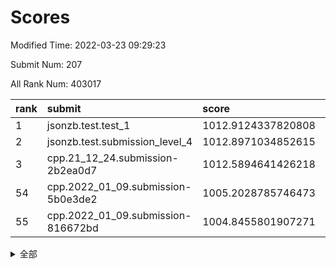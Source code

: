 # Scores

Modified Time: 2022-03-23 09:29:23

Submit Num: 207

All Rank Num: 403017

| rank |               submit               |       score        |       sigma        | pk_num |
| :--- | :--------------------------------- | :----------------- | :----------------- | :----- |
| 1    | jsonzb.test.test_1                 | 1012.9124337820808 | 0.8131187300850332 | 7785   |
| 2    | jsonzb.test.submission_level_4     | 1012.8971034852615 | 0.79550967301628   | 7793   |
| 3    | cpp.21_12_24.submission-2b2ea0d7   | 1012.5894641426218 | 0.8052724760373425 | 7788   |
| 54   | cpp.2022_01_09.submission-5b0e3de2 | 1005.2028785746473 | 0.7246420249416301 | 7792   |
| 55   | cpp.2022_01_09.submission-816672bd | 1004.8455801907271 | 0.7226890628625292 | 7791   |


<details>
<summary>全部</summary>

| rank |                 submit                 |       score        |       sigma        | pk_num |
| :--- | :------------------------------------- | :----------------- | :----------------- | :----- |
| 1    | jsonzb.test.test_1                     | 1012.9124337820808 | 0.8131187300850332 | 7785   |
| 2    | jsonzb.test.submission_level_4         | 1012.8971034852615 | 0.79550967301628   | 7793   |
| 3    | cpp.21_12_24.submission-2b2ea0d7       | 1012.5894641426218 | 0.8052724760373425 | 7788   |
| 4    | gobigger.level_3.submission_level_3_4  | 1011.6489878916644 | 0.7639214515564213 | 7786   |
| 5    | gobigger.level_3.submission_level_3_30 | 1011.168890398421  | 0.7613573260342333 | 7788   |
| 6    | gobigger.level_3.submission_level_3_0  | 1011.0059110035114 | 0.7725437614386828 | 7787   |
| 7    | gobigger.level_3.submission_level_3_36 | 1010.8971094126241 | 0.755785727892604  | 7785   |
| 8    | gobigger.level_3.submission_level_3_25 | 1010.8723543776215 | 0.7714531798364086 | 7792   |
| 9    | gobigger.level_3.submission_level_3_42 | 1010.8007015247631 | 0.7565240341667244 | 7780   |
| 10   | gobigger.level_3.submission_level_3_23 | 1010.7925863738938 | 0.7318132752055682 | 7789   |
| 11   | gobigger.level_3.submission_level_3_16 | 1010.6970934377769 | 0.7578571306858002 | 7783   |
| 12   | gobigger.level_3.submission_level_3_9  | 1010.6647310781899 | 0.776289558816768  | 7785   |
| 13   | gobigger.level_3.submission_level_3_27 | 1010.5714483775337 | 0.7383767668395919 | 7780   |
| 14   | gobigger.level_3.submission_level_3_32 | 1010.4843889443861 | 0.7501380942350888 | 7784   |
| 15   | gobigger.level_3.submission_level_3_19 | 1010.4457499975126 | 0.7762692634206803 | 7785   |
| 16   | gobigger.level_3.submission_level_3_15 | 1010.4100726448519 | 0.7662309893139936 | 7796   |
| 17   | gobigger.level_3.submission_level_3_1  | 1010.3360955579726 | 0.7513288531712675 | 7786   |
| 18   | gobigger.level_3.submission_level_3_20 | 1010.2575428814627 | 0.7597926341773238 | 7786   |
| 19   | gobigger.level_3.submission_level_3_37 | 1010.230823359927  | 0.7870960133618676 | 7793   |
| 20   | gobigger.level_3.submission_level_3_5  | 1010.2172071861589 | 0.7630486746151771 | 7788   |
| 21   | gobigger.level_3.submission_level_3_45 | 1010.2167525755472 | 0.7538923600405489 | 7783   |
| 22   | gobigger.level_3.submission_level_3_43 | 1010.2088752408931 | 0.7790260452839082 | 7791   |
| 23   | gobigger.level_3.submission_level_3_34 | 1010.1183773979714 | 0.746350406975721  | 7786   |
| 24   | gobigger.level_3.submission_level_3_3  | 1010.1062507911762 | 0.7606206287888008 | 7785   |
| 25   | gobigger.level_3.submission_level_3_10 | 1010.0814659101104 | 0.767793119436052  | 7788   |
| 26   | gobigger.level_3.submission_level_3_21 | 1010.0295955883771 | 0.7463523610624456 | 7786   |
| 27   | gobigger.level_3.submission_level_3_28 | 1010.0024478026614 | 0.7436453770029101 | 7791   |
| 28   | gobigger.level_3.submission_level_3_35 | 1010.0018466744466 | 0.7387846322054985 | 7785   |
| 29   | gobigger.level_3.submission_level_3_40 | 1009.9346293314713 | 0.7645089340606744 | 7795   |
| 30   | gobigger.level_3.submission_level_3_49 | 1009.9281508598287 | 0.7444115092358242 | 7788   |
| 31   | gobigger.level_3.submission_level_3_11 | 1009.8779237576048 | 0.787278032135736  | 7782   |
| 32   | gobigger.level_3.submission_level_3_39 | 1009.8647262171827 | 0.7645006081152332 | 7786   |
| 33   | gobigger.level_3.submission_level_3_6  | 1009.7821055555538 | 0.7525155695192721 | 7789   |
| 34   | gobigger.level_3.submission_level_3_12 | 1009.7388441990134 | 0.7496716544653006 | 7790   |
| 35   | gobigger.level_3.submission_level_3_29 | 1009.728319837569  | 0.7377679033371051 | 7793   |
| 36   | gobigger.level_3.submission_level_3_14 | 1009.7096062997626 | 0.7392999691905224 | 7784   |
| 37   | gobigger.level_3.submission_level_3_41 | 1009.6842143234279 | 0.7393732550078586 | 7784   |
| 38   | gobigger.level_3.submission_level_3_24 | 1009.6833482753979 | 0.7621297423385225 | 7790   |
| 39   | gobigger.level_3.submission_level_3_44 | 1009.5900525950201 | 0.7703701634102145 | 7788   |
| 40   | gobigger.level_3.submission_level_3_38 | 1009.5658283698954 | 0.7251731454586302 | 7789   |
| 41   | gobigger.level_3.submission_level_3_22 | 1009.565769683319  | 0.7656902598664664 | 7784   |
| 42   | gobigger.level_3.submission_level_3_46 | 1009.5247150118099 | 0.7606700339928111 | 7791   |
| 43   | gobigger.level_3.submission_level_3_33 | 1009.4910252305754 | 0.763909588081942  | 7791   |
| 44   | gobigger.level_3.submission_level_3_48 | 1009.4778149728662 | 0.7627329978673417 | 7790   |
| 45   | gobigger.level_3.submission_level_3_26 | 1009.4399665946104 | 0.7409210108719549 | 7787   |
| 46   | gobigger.level_3.submission_level_3_13 | 1009.3301583793258 | 0.7617074192043463 | 7786   |
| 47   | gobigger.level_3.submission_level_3_7  | 1009.2004785667621 | 0.7583722414308799 | 7788   |
| 48   | gobigger.level_3.submission_level_3_31 | 1009.17999483526   | 0.7369349733568082 | 7794   |
| 49   | gobigger.level_3.submission_level_3_17 | 1009.1581320518443 | 0.7409535450156747 | 7791   |
| 50   | gobigger.level_3.submission_level_3_47 | 1009.0717697999938 | 0.7369408316336489 | 7791   |
| 51   | gobigger.level_3.submission_level_3_2  | 1009.0638622476889 | 0.7391241035045972 | 7790   |
| 52   | gobigger.level_3.submission_level_3_8  | 1009.0312164156903 | 0.7740127744908275 | 7786   |
| 53   | gobigger.level_3.submission_level_3_18 | 1008.9688891617265 | 0.7621363271220482 | 7786   |
| 54   | cpp.2022_01_09.submission-5b0e3de2     | 1005.2028785746473 | 0.7246420249416301 | 7792   |
| 55   | cpp.2022_01_09.submission-816672bd     | 1004.8455801907271 | 0.7226890628625292 | 7791   |
| 56   | gobigger.level_1.submission_level_1_19 | 1004.8389957031662 | 0.7180824993610004 | 7791   |
| 57   | gobigger.level_1.submission_level_1_30 | 1004.5693718988342 | 0.725674305547991  | 7787   |
| 58   | gobigger.level_1.submission_level_1_44 | 1004.504724704294  | 0.7273534212328033 | 7792   |
| 59   | gobigger.level_1.submission_level_1_35 | 1004.3466730327688 | 0.7268589975797319 | 7787   |
| 60   | gobigger.level_1.submission_level_1_43 | 1004.1903729099056 | 0.7251751809421317 | 7791   |
| 61   | gobigger.level_1.submission_level_1_1  | 1004.1816720831731 | 0.7185777146823233 | 7787   |
| 62   | gobigger.level_1.submission_level_1_42 | 1004.1222205495224 | 0.7237643339072506 | 7784   |
| 63   | gobigger.level_1.submission_level_1_41 | 1004.1041147399534 | 0.712540140205983  | 7785   |
| 64   | gobigger.level_1.submission_level_1_45 | 1004.06792451351   | 0.7075548729255694 | 7790   |
| 65   | gobigger.level_1.submission_level_1_26 | 1004.0288305418879 | 0.7165649411444146 | 7787   |
| 66   | gobigger.level_1.submission_level_1_4  | 1004.0238256014369 | 0.7038426115872772 | 7787   |
| 67   | gobigger.level_1.submission_level_1_12 | 1003.9578310281581 | 0.7335390688392145 | 7786   |
| 68   | gobigger.level_1.submission_level_1_34 | 1003.942174662543  | 0.728134216925047  | 7788   |
| 69   | gobigger.level_1.submission_level_1_0  | 1003.835522180451  | 0.7237540895708114 | 7785   |
| 70   | gobigger.level_1.submission_level_1_7  | 1003.8059239396695 | 0.7220472131544273 | 7789   |
| 71   | gobigger.level_1.submission_level_1_38 | 1003.7065494555686 | 0.7216538260222675 | 7787   |
| 72   | gobigger.level_1.submission_level_1_23 | 1003.7025504899027 | 0.7092346709362755 | 7787   |
| 73   | gobigger.level_1.submission_level_1_40 | 1003.6014346559442 | 0.7106514456015527 | 7782   |
| 74   | gobigger.level_1.submission_level_1_29 | 1003.4265893470222 | 0.7267890004788391 | 7794   |
| 75   | gobigger.level_1.submission_level_1_9  | 1003.3739256954376 | 0.6998850127765711 | 7791   |
| 76   | gobigger.level_1.submission_level_1_3  | 1003.3421651788892 | 0.7095771134809135 | 7788   |
| 77   | gobigger.level_1.submission_level_1_33 | 1003.2994172774935 | 0.7059785623661127 | 7785   |
| 78   | gobigger.level_1.submission_level_1_37 | 1003.2677566796658 | 0.7186050274171459 | 7788   |
| 79   | gobigger.level_1.submission_level_1_18 | 1003.2260305323978 | 0.7202342057234444 | 7790   |
| 80   | gobigger.level_1.submission_level_1_5  | 1003.2256755192786 | 0.7157656236965132 | 7786   |
| 81   | gobigger.level_1.submission_level_1_8  | 1003.1879610751369 | 0.7036244108467995 | 7783   |
| 82   | gobigger.level_1.submission_level_1_47 | 1003.1499234082419 | 0.7211001859800269 | 7790   |
| 83   | gobigger.level_1.submission_level_1_20 | 1003.1453459115905 | 0.7160985649365835 | 7786   |
| 84   | gobigger.level_1.submission_level_1_2  | 1003.0937573275885 | 0.7118800051105968 | 7790   |
| 85   | gobigger.level_1.submission_level_1_48 | 1003.06103878358   | 0.7099650946884644 | 7791   |
| 86   | gobigger.level_1.submission_level_1_39 | 1003.0407418766155 | 0.7159818815921228 | 7787   |
| 87   | gobigger.level_1.submission_level_1_27 | 1003.038461824465  | 0.7244322216020201 | 7792   |
| 88   | gobigger.level_1.submission_level_1_11 | 1002.9258218135637 | 0.7184895957047177 | 7791   |
| 89   | gobigger.level_1.submission_level_1_14 | 1002.9138855889586 | 0.7091860511902006 | 7786   |
| 90   | gobigger.level_1.submission_level_1_49 | 1002.881424046267  | 0.7108275183534882 | 7790   |
| 91   | gobigger.level_1.submission_level_1_17 | 1002.8001921311862 | 0.7113135544025516 | 7791   |
| 92   | gobigger.level_1.submission_level_1_22 | 1002.7389440331251 | 0.7301953834073825 | 7788   |
| 93   | gobigger.level_1.submission_level_1_32 | 1002.6986169098105 | 0.7174309075185873 | 7788   |
| 94   | gobigger.level_1.submission_level_1_25 | 1002.6790904344173 | 0.7133585523761626 | 7790   |
| 95   | gobigger.level_1.submission_level_1_31 | 1002.6761247324047 | 0.7118881800511366 | 7785   |
| 96   | gobigger.level_1.submission_level_1_13 | 1002.6372710766324 | 0.7156165382708696 | 7785   |
| 97   | gobigger.level_1.submission_level_1_15 | 1002.6192023467478 | 0.7250230858328655 | 7787   |
| 98   | gobigger.level_1.submission_level_1_28 | 1002.608142405126  | 0.7142161338310994 | 7788   |
| 99   | gobigger.level_1.submission_level_1_36 | 1002.5839209645989 | 0.7180471869315763 | 7788   |
| 100  | gobigger.level_1.submission_level_1_24 | 1002.5457919185159 | 0.7076443492585145 | 7784   |
| 101  | gobigger.level_1.submission_level_1_10 | 1002.501133869263  | 0.7174138439590608 | 7788   |
| 102  | gobigger.level_1.submission_level_1_6  | 1002.4422045041852 | 0.7095254730419194 | 7786   |
| 103  | gobigger.level_1.submission_level_1_21 | 1002.262636219592  | 0.7162593643428744 | 7788   |
| 104  | gobigger.level_1.submission_level_1_16 | 1002.252863904936  | 0.7162320508456395 | 7788   |
| 105  | gobigger.level_1.submission_level_1_46 | 1001.5785428296267 | 0.706673251150955  | 7786   |
| 106  | gobigger.random.submission_random_15   | 997.4372656667897  | 0.7207777059377967 | 7781   |
| 107  | gobigger.random.submission_random_45   | 996.9408397033471  | 0.7057535958459545 | 7792   |
| 108  | gobigger.random.submission_random_28   | 996.8788280391047  | 0.7174180899725021 | 7787   |
| 109  | gobigger.random.submission_random_20   | 996.8634037244553  | 0.7140243301594602 | 7788   |
| 110  | gobigger.random.submission_random_19   | 996.8551955816688  | 0.7175358649963616 | 7792   |
| 111  | gobigger.random.submission_random_32   | 996.7671220942728  | 0.7215817806854552 | 7787   |
| 112  | gobigger.random.submission_random_2    | 996.7430347317658  | 0.7237283123829037 | 7783   |
| 113  | gobigger.random.submission_random_21   | 996.6919673585668  | 0.7190035097893468 | 7779   |
| 114  | gobigger.random.submission_random_27   | 996.6629867668793  | 0.7242396230940744 | 7789   |
| 115  | gobigger.random.submission_random_11   | 996.6360254997121  | 0.7096867419925347 | 7788   |
| 116  | gobigger.random.submission_random_41   | 996.5337174385935  | 0.7165244925997682 | 7789   |
| 117  | gobigger.random.submission_random_3    | 996.5088906177397  | 0.7092626898733294 | 7788   |
| 118  | gobigger.random.submission_random_6    | 996.4607981496082  | 0.7138414705241711 | 7791   |
| 119  | gobigger.random.submission_random_9    | 996.4486943594017  | 0.7133811266270188 | 7789   |
| 120  | gobigger.random.submission_random_29   | 996.4452486264088  | 0.705060769127662  | 7791   |
| 121  | gobigger.random.submission_random_22   | 996.4281573102949  | 0.709494044414759  | 7783   |
| 122  | gobigger.random.submission_random_24   | 996.3738268418273  | 0.712548951551643  | 7786   |
| 123  | gobigger.random.submission_random_7    | 996.2781818315932  | 0.7115368215648186 | 7785   |
| 124  | gobigger.random.submission_random_47   | 996.2279248147113  | 0.68633587082597   | 7791   |
| 125  | gobigger.random.submission_random_42   | 996.1996541344399  | 0.7072653489725713 | 7786   |
| 126  | gobigger.random.submission_random_5    | 996.1964673553168  | 0.7072059903551575 | 7788   |
| 127  | gobigger.random.submission_random_17   | 996.1861336708556  | 0.7055903262113193 | 7791   |
| 128  | gobigger.random.submission_random_0    | 996.1797808838306  | 0.7066123611365283 | 7787   |
| 129  | gobigger.random.submission_random_36   | 996.1772200537533  | 0.7113449370996815 | 7785   |
| 130  | gobigger.random.submission_random_26   | 996.1307354527847  | 0.7151830674865309 | 7787   |
| 131  | gobigger.random.submission_random_33   | 996.113606302629   | 0.7016067983215784 | 7786   |
| 132  | gobigger.random.submission_random_23   | 996.0899566506137  | 0.7052006895269004 | 7791   |
| 133  | gobigger.random.submission_random_40   | 995.9965593750793  | 0.71443930128933   | 7791   |
| 134  | gobigger.random.submission_random_12   | 995.9643775008013  | 0.716446660149668  | 7786   |
| 135  | gobigger.random.submission_random_25   | 995.9177733237894  | 0.6905071504837043 | 7783   |
| 136  | gobigger.random.submission_random_35   | 995.8700443020837  | 0.7265077215251358 | 7787   |
| 137  | gobigger.random.submission_random_8    | 995.864011271717   | 0.7289320029149449 | 7785   |
| 138  | gobigger.random.submission_random_4    | 995.7897689916415  | 0.7142583556535333 | 7791   |
| 139  | gobigger.random.submission_random_48   | 995.7643481183104  | 0.7259799632718951 | 7788   |
| 140  | gobigger.random.submission_random_13   | 995.6583067678848  | 0.7044782837987816 | 7788   |
| 141  | gobigger.random.submission_random_43   | 995.6361954326859  | 0.7146125708998553 | 7789   |
| 142  | gobigger.random.submission_random_49   | 995.5963404356869  | 0.7065651670417828 | 7788   |
| 143  | gobigger.random.submission_random_31   | 995.5908795022566  | 0.704218744804382  | 7783   |
| 144  | gobigger.random.submission_random_38   | 995.5569010374602  | 0.7111483029026663 | 7786   |
| 145  | gobigger.random.submission_random_37   | 995.5333867805608  | 0.708709343440508  | 7788   |
| 146  | gobigger.random.submission_random_14   | 995.4855465263549  | 0.7060215035539529 | 7788   |
| 147  | gobigger.random.submission_random_34   | 995.4738806834116  | 0.7163590999263306 | 7786   |
| 148  | gobigger.random.submission_random_16   | 995.4623955157826  | 0.7251635017928423 | 7791   |
| 149  | gobigger.random.submission_random_44   | 995.4309250236639  | 0.7068639788340672 | 7791   |
| 150  | gobigger.random.submission_random_18   | 995.3416767074044  | 0.7191158835067304 | 7785   |
| 151  | gobigger.random.submission_random_1    | 995.2837772674903  | 0.7043071073822296 | 7791   |
| 152  | gobigger.random.submission_random_10   | 995.020536358475   | 0.7154379344606544 | 7784   |
| 153  | gobigger.random.submission_random_39   | 994.704831575162   | 0.6985914767385908 | 7784   |
| 154  | gobigger.random.submission_random_30   | 994.5159179868448  | 0.7213379580932472 | 7789   |
| 155  | gobigger.random.submission_random_46   | 994.1657426685459  | 0.7216446511546591 | 7792   |
| 156  | gobigger.level_2.submission_level_2_41 | 993.9944643444262  | 0.742448351728265  | 7791   |
| 157  | gobigger.level_2.submission_level_2_38 | 993.6924034357847  | 0.7209759783942189 | 7793   |
| 158  | gobigger.level_2.submission_level_2_0  | 993.5845559055678  | 0.7283472554572514 | 7786   |
| 159  | gobigger.level_2.submission_level_2_3  | 993.5428309206172  | 0.7309429216045191 | 7790   |
| 160  | gobigger.level_2.submission_level_2_2  | 993.4722301890248  | 0.7305806998873771 | 7790   |
| 161  | gobigger.level_2.submission_level_2_12 | 993.4126365683431  | 0.7263346405288832 | 7789   |
| 162  | gobigger.level_2.submission_level_2_23 | 993.35990124538    | 0.7371016315366414 | 7784   |
| 163  | gobigger.level_2.submission_level_2_44 | 993.3511050032015  | 0.7295032384560859 | 7780   |
| 164  | gobigger.level_2.submission_level_2_35 | 993.1322301171809  | 0.7289350312648551 | 7790   |
| 165  | gobigger.level_2.submission_level_2_14 | 993.0216921718888  | 0.7328359728451512 | 7789   |
| 166  | gobigger.level_2.submission_level_2_13 | 992.806967762652   | 0.7533564169231665 | 7791   |
| 167  | gobigger.level_2.submission_level_2_33 | 992.7936614975821  | 0.7379499561571508 | 7787   |
| 168  | gobigger.level_2.submission_level_2_32 | 992.7759417394739  | 0.7380849015675547 | 7789   |
| 169  | gobigger.level_2.submission_level_2_7  | 992.7665878178187  | 0.7555446575506025 | 7784   |
| 170  | gobigger.level_2.submission_level_2_27 | 992.762927547889   | 0.7364249751328706 | 7785   |
| 171  | gobigger.level_2.submission_level_2_49 | 992.6286829771883  | 0.7534799967005869 | 7788   |
| 172  | gobigger.level_2.submission_level_2_21 | 992.5524724111096  | 0.7436600062071601 | 7784   |
| 173  | gobigger.level_2.submission_level_2_16 | 992.5383905743173  | 0.7477571756639263 | 7784   |
| 174  | gobigger.level_2.submission_level_2_10 | 992.4064047023273  | 0.7352173449082869 | 7786   |
| 175  | gobigger.level_2.submission_level_2_28 | 992.3703386615321  | 0.7462991699117446 | 7787   |
| 176  | gobigger.level_2.submission_level_2_22 | 992.3597431605856  | 0.7370945066556458 | 7792   |
| 177  | gobigger.level_2.submission_level_2_19 | 992.3535103163921  | 0.7322441208095013 | 7790   |
| 178  | gobigger.level_2.submission_level_2_18 | 992.2994398463521  | 0.7439345797317493 | 7789   |
| 179  | gobigger.level_2.submission_level_2_4  | 992.1806815795311  | 0.7367781312734554 | 7787   |
| 180  | gobigger.level_2.submission_level_2_25 | 992.1766228556206  | 0.7469404241668149 | 7790   |
| 181  | gobigger.level_2.submission_level_2_36 | 992.1730547254979  | 0.7469263086374663 | 7790   |
| 182  | gobigger.level_2.submission_level_2_20 | 992.1092540296208  | 0.7376111834685757 | 7783   |
| 183  | gobigger.level_2.submission_level_2_48 | 992.0526281190071  | 0.7392852172271507 | 7794   |
| 184  | gobigger.level_2.submission_level_2_1  | 991.9863033792496  | 0.7458890902771808 | 7791   |
| 185  | gobigger.level_2.submission_level_2_9  | 991.9602991050901  | 0.7339679726219119 | 7785   |
| 186  | gobigger.level_2.submission_level_2_45 | 991.869840429905   | 0.7400967565191093 | 7787   |
| 187  | gobigger.level_2.submission_level_2_31 | 991.8649986092441  | 0.7364791218067431 | 7790   |
| 188  | gobigger.level_2.submission_level_2_24 | 991.8323985838113  | 0.7474054806809772 | 7783   |
| 189  | gobigger.level_2.submission_level_2_47 | 991.7663675854828  | 0.7493080999963445 | 7791   |
| 190  | gobigger.level_2.submission_level_2_15 | 991.6793203865082  | 0.7498040010578138 | 7788   |
| 191  | gobigger.level_2.submission_level_2_42 | 991.6313773340117  | 0.7489398495543091 | 7788   |
| 192  | gobigger.level_2.submission_level_2_46 | 991.5656835576764  | 0.7492616828503497 | 7790   |
| 193  | gobigger.level_2.submission_level_2_26 | 991.536123343703   | 0.7263226144780892 | 7785   |
| 194  | gobigger.level_2.submission_level_2_30 | 991.1245458366755  | 0.7514224688037885 | 7790   |
| 195  | gobigger.level_2.submission_level_2_8  | 991.0145240645776  | 0.7664068203733279 | 7789   |
| 196  | gobigger.level_2.submission_level_2_11 | 990.8980259029113  | 0.7619181186842444 | 7784   |
| 197  | gobigger.level_2.submission_level_2_6  | 990.8116481092935  | 0.7512397147880066 | 7784   |
| 198  | gobigger.level_2.submission_level_2_29 | 990.7723136479591  | 0.7591849284914054 | 7781   |
| 199  | gobigger.level_2.submission_level_2_5  | 990.6981056146614  | 0.7478588861561548 | 7793   |
| 200  | gobigger.level_2.submission_level_2_17 | 990.6417408293185  | 0.7469242533052873 | 7787   |
| 201  | gobigger.level_2.submission_level_2_39 | 990.3942417152051  | 0.7600309435164635 | 7792   |
| 202  | gobigger.level_2.submission_level_2_37 | 990.309702833686   | 0.7473768325915153 | 7790   |
| 203  | gobigger.level_2.submission_level_2_34 | 990.1588439300373  | 0.7635049781213177 | 7787   |
| 204  | gobigger.level_2.submission_level_2_43 | 989.93995642957    | 0.7709824689750764 | 7789   |
| 205  | gobigger.level_2.submission_level_2_40 | 989.8691141204694  | 0.7613845763798394 | 7791   |
| 206  | gobigger.none.submission_none_0        | 978.1902635495715  | 1.2145223497327027 | 7789   |
| 207  | gobigger.none.submission_none_1        | 976.3707167412988  | 1.4354756825517474 | 7791   |

</details>